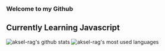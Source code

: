 ### Welcome to my Github

## Currently Learning Javascript 

![aksel-rag's github stats](https://github-readme-stats.vercel.app/api?username=aksel-rag&count_private=true&theme=dark)
![aksel-rag's most used languages](https://github-readme-stats.vercel.app/api/top-langs/?username=aksel-rag&&hide_langs_below=1&layout=compact&theme=dark)
